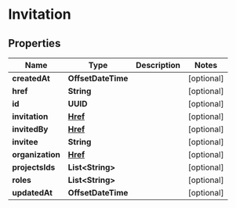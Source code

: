 

# Invitation


## Properties

| Name | Type | Description | Notes |
|------------ | ------------- | ------------- | -------------|
|**createdAt** | **OffsetDateTime** |  |  [optional] |
|**href** | **String** |  |  [optional] |
|**id** | **UUID** |  |  [optional] |
|**invitation** | [**Href**](Href.md) |  |  [optional] |
|**invitedBy** | [**Href**](Href.md) |  |  [optional] |
|**invitee** | **String** |  |  [optional] |
|**organization** | [**Href**](Href.md) |  |  [optional] |
|**projectsIds** | **List&lt;String&gt;** |  |  [optional] |
|**roles** | **List&lt;String&gt;** |  |  [optional] |
|**updatedAt** | **OffsetDateTime** |  |  [optional] |



